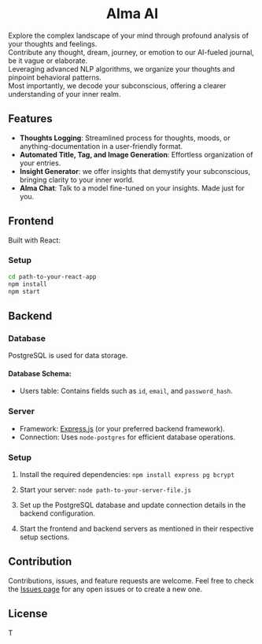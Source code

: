 <h1 align="center">
  Alma AI 
</h1>

<!-- <p align="center"> -->
<!--   <img src="./frontend/public/dreams2.png" alt="Dreams AI Logo" width="300"> -->
<!-- </p> -->
<!---->

Explore the complex landscape of your mind through profound analysis of your thoughts and feelings. <br /> 
Contribute any thought, dream, journey, or emotion to our AI-fueled journal, be it vague or elaborate. <br /> 
Leveraging advanced NLP algorithms, we organize your thoughts and pinpoint behavioral patterns. <br /> 
Most importantly, we decode your subconscious, offering a clearer understanding of your inner realm. <br />

## Features
- **Thoughts Logging**: Streamlined process for thoughts, moods, or anything-documentation in a user-friendly format.
- **Automated Title, Tag, and Image Generation**: Effortless organization of your entries.
- **Insight Generator**: we offer insights that demystify your subconscious, bringing clarity to your inner world.
- **Alma Chat**: Talk to a model fine-tuned on your insights. Made just for you.  


## Frontend 

Built with React:

### Setup

```bash
cd path-to-your-react-app
npm install
npm start
```

## Backend 

### Database
PostgreSQL is used for data storage.

#### Database Schema:
- Users table: Contains fields such as `id`, `email`, and `password_hash`.

### Server
- Framework: [Express.js](https://expressjs.com/) (or your preferred backend framework).
- Connection: Uses `node-postgres` for efficient database operations.

### Setup

1. Install the required dependencies:
    `npm install express pg bcrypt`

2. Start your server:
    `node path-to-your-server-file.js`

3. Set up the PostgreSQL database and update connection details in the backend configuration.

4. Start the frontend and backend servers as mentioned in their respective setup sections.

## Contribution

Contributions, issues, and feature requests are welcome. Feel free to check the [Issues page](#) for any open issues or to create a new one.

## License

T

